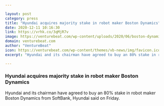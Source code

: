 ```yaml
---

layout: post
category: press
title: "Hyundai acquires majority stake in robot maker Boston Dynamics"
date: 2020-12-11 10:16:30
link: https://vrhk.co/3qMjR7v
image: https://venturebeat.com/wp-content/uploads/2020/06/boston-dynamics-spot-hero.jpg?w=1200&strip=all
domain: venturebeat.com
author: "VentureBeat"
icon: https://venturebeat.com/wp-content/themes/vb-news/img/favicon.ico
excerpt: "Hyundai and its chairman have agreed to buy an 80% stake in robot maker Boston Dynamics from SoftBank, Hyundai said on Friday."

---
```


### Hyundai acquires majority stake in robot maker Boston Dynamics

Hyundai and its chairman have agreed to buy an 80% stake in robot maker Boston Dynamics from SoftBank, Hyundai said on Friday.